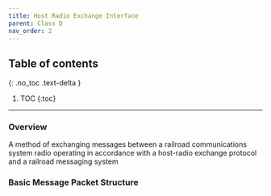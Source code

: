 ```yaml
---
title: Host Radio Exchange Interface
parent: Class D
nav_order: 2
---
```


## Table of contents
{: .no_toc .text-delta }

1. TOC
{:toc}

---

### Overview
A method of exchanging messages between a railroad communications system radio operating in accordance with a host-radio
exchange protocol and a railroad messaging system

### Basic Message Packet Structure

